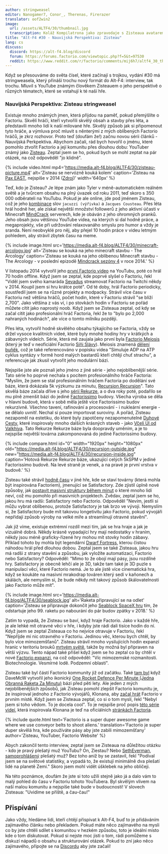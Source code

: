 ```yaml
---
author: stringweasel
editor: Nanogamer7, Conor_, Therenas, Firerazer
translator: oof2win2
image:
  url: /assets/ALTF4/30/thumbnail.jpg
  transcription: Koláž Kompilatrona jako zpravodaje s Zisteaua avatarem v pozadí
title: "Alt-F4 #30 - Nauvijská Perspektiva: Zisteau"
lang: cs
discuss:
  discord: https://alt-f4.blog/discord
  forum: https://forums.factorio.com/viewtopic.php?f=5&t=97530
  reddit: https://www.reddit.com/r/factorio/comments/mij6h7/altf4_30_the_nauvian_perspective_zisteau/ 
---
```


Když se přesouváme do světa čísel, které začínají s trojkou, vydání #30 má stringweasela, který přináší trochu nový formát do Alt-F4: interview, tak trochu. Mluvil s YouTube známým člověkem Zisteauem o jeho perspektivě o různých tématech, které se vstahují k té naší hře.

### Nauvijská Perspektiva: Zisteau <author>stringweasel</author>

Existuje mnoho známých jmen, která přijdou na paměť, pokud přemýšlíte o Factoriu. Skvělí hráči, kteří vytvořili skvělý obsah a stavby přes léta, a představili mnoho lidí k naší milované hře. Skvělý způsob jak si připomenout tyto hráče, a výmluva proč mluvit s něnterými z mých oblíbených Factorio hráčů, je zkrz rozhovor. Proto teď (doufám že!) začnu novou sérii článků - Nauvijská Perkpektiva. Abychom začali, rád bych hovořil o jménu, které pomohlo ztvořit Factorio a její komunitu přes dlouhou dobu: YouTuber známý jako [Zisteau](https://www.youtube.com/user/Zisteau). Zeptal jsem se ho, pokud bych se mohl zeptat na pár otázek, na což odpověděl "jo klidně".

{% include video.html mp4='https://media.alt-f4.blog/ALTF4/30/zisteau-picture.mp4' alt='Zisteau se nervózně kouká kolem' caption='Zisteau na <a href="https://mindcrack.altervista.org/wiki/Penny_Arcade_Expo#Attendees_3">Pax EAST</a>, nejspíše v 2014 (<a href="https://www.youtube.com/watch?v=LxuyLxLFn5k">Zdroj</a>)' width='640px' %}

Teď, kdo je Zisteau? Je lépe znám jako Tyler v méně-automatickém reálném světě a je tvůrcem obsahu na plný úvazek od roku 2011, teď skoro s 350 000 odběrateli na YouTubu. Pokud je ale online, jde pod jménem Zisteau, což je jeho [kombinace](https://mindcrack.altervista.org/wiki/Zisteau) slov `jacuzzi (výřivka)` a `Jacques Cousteau`. Přes léta hrál hodně her, ale získal největší množství followerů z jeho aktivní účasti v Minecraft [MindCrack](https://mindcrack.altervista.org/wiki/Mindcrack) serverech, kde je obáván z jeho ohromných pranků. Jeho obsah jsou většinou YouTube videa, na kterých si dal hodně práce, a megaprojekty, vše při udržování relaxovanáho smyslu pro humor a vždy je sranda. Není neobvyklé pro něj, aby přejel 10 hodin práce v videu letmým pohledem, aby strávil zbytek času na meme.

{% include image.html src='https://media.alt-f4.blog/ALTF4/30/minecraft-arcology.jpg' alt='Zisteau se kouká na jeho minecraft stavbu - The Arcology' caption='Zisteau se kouká na jeho oblíbenou Minecraft stavbu - The Arcology - v poslední epizodě <a href="https://youtu.be/ZspHTWWFtRQ">Mindcrack sezóny 4</a> v roce 2014.' %}

V listopadu 2014 vytvořil jeho [první Factorio video](https://youtu.be/aGnifxzUVcg) na YouTubu, poté co hrál 70 hodin offline. Když jsem se zeptal, kde poprvé slyšel o Factoriu, řekl "Viděl jsem svého kamaráda [Sevadus](https://www.twitch.tv/sevadus) streamovat Factorio na Twitchi někdy v 2014. Koupil jsem si hru krátce poté". Od té doby, hrál Factorio periodicky, soustředil jsem se na různé projekty a modpacky. Strávil více času v Factoriu než většina hráčů, počet hodin, které v Factoriu strávil "se blíží 2,700". Jako většina z vás ví, i po stovkách hodin v Factoriu se pořád můžete cítit jako naprostý noob. Když jsem se Zisteaua zeptal, od kdy se začal cítit jako profesionální hráč Factoria, řekl že to "bylo po 2,000 nahraných hodinách", ale více o tomto milníku později.

Přes léta, vytvořil hodně skvělého obsahu týkajícího se Factoria, vždy se držel vysoce kvalitních videé, které byly mnohé hodiny hry v krátkých a zábavných videích. Série, která mě zaujala jako první byla [Factorio Meiosis](https://www.youtube.com/playlist?list=PLVPJ1jbg0CaFzYF6jJyUIJYXYpCE4UIr3) (který je teď v neoficiální Factorio [Síňi Slávy](https://mods.factorio.com/mod/HallOfFame)). Meiosis znamená [dělení buňěk](https://en.wikipedia.org/wiki/Meiosis), což je také referencováno v popisku videa "Simuluje ADP na ATP cyklus syntázy v formě hord malých bastardů kteří chtějí chuť strachu", a referencuje jak zkusil vytvořit jeho modulární bázi.

Nejspíše jste ale poznali jeho jméno z jiné série - jeho nejoblíbenější série. Tato série ho poprvé nechala s pocitem profesionálního hráče Factoria: "Myslím, že jsem se stal profesionálním hráčem Factoria po dodělání své báze, která dokázala 5k výzkumu za minutu, [Recursion Recursion](https://www.youtube.com/playlist?list=PLVPJ1jbg0CaEmsyyTMXc6k9UAvJEHMITh)". Tato skvělá báze začala dříve s jeho [sérií Rekurze](https://www.youtube.com/playlist?list=PLVPJ1jbg0CaFcabUTWbxjYppVK9c4FA8a), a o dva roky poté, podařilo se mu plně zmenšit bázi do jediné [Factorissimo](https://mods.factorio.com/mod/Factorissimo2) budovy. Všecha výroba se děla v hlavní budově, která v sobě měla ještě více Factorissimo budov rekurzivně. Všechno tavení, rafinování a procesování - i nukleární energie - se dělalo uvnitř. Nechal si pouze importovat suroviny. A pořád, Zisteau nezapoměl na estetiku, do které byly zapotčeny nezapomenutelné [Duhové Cesty](https://youtu.be/-WhDtg-6_b4?t=96), které inspirovaly mnoho dalších krásných staveb - jako [Včelí Úl od Valkhiya](https://youtu.be/hWOZiN1kaAc). Tato Rekurze Rekurze báze byla doopravdy uměním, a je to nejspíše největší továrna zakomponovaná do jediné Factorissimo budovy.

{% include compare.html id="0" width="1920px" height="1080px" old="https://media.alt-f4.blog/ALTF4/30/recursion-outside.jpg" new="https://media.alt-f4.blog/ALTF4/30/recursion-inside.jpg" caption='Hotová Rekurze Rekurze báze, ukazující celých 5kSPM v jediné Factorissimo budově. Na levé straně je venek, a na pravé je první vrstva v budově.' %}

Zisteau také strávil [hodně času](https://www.youtube.com/playlist?list=PLVPJ1jbg0CaE8bz7-qtoLfRcG7QlUwT-L) v jiné hře, kde se staví továrny (která mohla být inspirována Factoriem), jmenující se Satisfactory. Zde zjistil úplně nové způsoby, jak [postavit masivní struktury během minut](https://youtu.be/T6F0IQqNQmU) o které mnoho lidí neví, což mu pomohlo při masivních projektech. Zvědav, zeptal jsem se ho, jakou hru má radši: Satisfactory nebo Factorio. Odpověděl "Nevím, jestli si můžu vybrat oblíbenou, protože Satisfactory je tak brzo ve vývoji. Nemyslím si, že Satisfactory bude mít takovou longetivitu jako Factorio, pokud vývojáři nepřidají způsob výroby na velké míře a streamlinují otravné stavění".

Jak již víme, existuje extrémní rozdíl mezi tím, jak se hra hraje a jak je vizuálně dobrá. Někdy krásně vypadající hry mají nedostatky v hraním, někdy jsou méně graficky-řízené hry mohou mít stovky hodin zábavy. Příklad tohoto by mohla být legendární [Dwarf Fortress](https://www.bay12games.com/dwarves/), kterou čistou náhodou hrál před dlouhou dobou. Zeptal jsem se také Zisteaua, jakou hru má radši z strany stavění a způsobu, jak vyložíte automatizaci, Factorio nebo Satisfactory? Odpověděl: "Mimo to že obojí mají pásy, jsou rozdílné hry. Satisfactory je obecně lehčí ale je 3D, takže tam také je 3D puzle s manipulací věcí, které Factorio nemá. Je to ale jistě více cinematická hra, když se koukáte na masivní mrakodrap továren který sedí v kaňonech a skálách, ale nemyslím si, že bude někdy mít takový způsob škálovatelnosti jako Factorio může mít".

{% include image.html src='https://media.alt-f4.blog/ALTF4/30/seablock.jpg' alt='Raketa připravující se na odlet' caption='Zisteau se připravuje dokončit jeho <a href="https://www.youtube.com/playlist?list=PLVPJ1jbg0CaGW9Z7ZmBkaD4gvVjnkyXQA">Seablock SpaceX hru</a> tím, že odstartuje jeho 99. raketu po nabourání do pár budov zpátky v 2018.' %}

Zatím to vypadá, že Zisteau se baví, když hraje Factorio. Jako v každé hře, je ale lehké mít otravné věci v hře, i kdyby jste rádi dali tisíce hodin do ní. Když jsem se zeptal Zisteaua co ho nejvíce otravuje v Factoriu, řekl "Nepříjde mi nic otravného v Factoriu. Jedinou věc, kterou bych chtěl, by bylo více mimozemšťanů". Zisteau strávil mnoho vysilujících hodin expanzí hranic v teritoriu brouků [mrtvém světě](https://youtu.be/Z2C1pOMY5og?t=96), takže by možná byl připraven na větší výzvu. Tento nápad také přišel když jsem se ho zeptal co by chtěl v nové [Factorio expanzi](https://factorio.com/blog/post/fff-365), na což odpověděl: "Víc mimozemské rozmanitosti. Biotechnologie. Vesmírné lodě. Podzemní oblasti".

Zisteau také byl částí Factorio kommunity již od začátku. Také [tam byl](https://www.reddit.com/r/factorio/comments/3biwcf/one_minute_rocket_defense/csmk0he?utm_source=share&utm_medium=web2x&context=3) když DaveMcW vytvořil jeho ikonický [One Rocket Defence Per Minute (Jedna Obranná Raketa Za Minutu)](https://alt-f4.blog/ALTF4-13/) bázi před pěti lety. Ale jeden z mých nejoblíbenějších způsobů, jak Zisteau pomohl zlepšit Factorio komunitu je, že inspiroval jednoho z Factorio vývojářů, Klonana, aby [začal hrát](https://factorio.com/blog/post/fff-300) Factorio v prvním místě. Když jsem se Zisteaua zeptal, co si o tom myslí, řekl "Nebyl jsem si toho vědom. To je docela cool". To je nejspíše proč popis [této série videí](https://youtu.be/aGnifxzUVcg), která inspirovala Klonana je teď na oficiálních [stránkách Factoria](https://www.factorio.com/).

{% include quote.html text='Factorio is a super duper awesome game where we use conveyor belts to shoot aliens.' translation='Factorio je super duper skvělá hra, kde používáte pásy aby jste zabili mimozemšťany' author='Zisteau, YouTuber, Factorio Website' %}

Abych zakončil tento interview, zeptal jsem se Zisteaua na důležitou otázku - kdo je pravý plešatý muž YouTubu? On, Ziestau? Nebo [SethEverman](https://youtu.be/xCY9B8POq3A), [samoprohlášený](https://www.youtube.com/watch?v=DyDfgMOUjCI&lc=Ugyb0OkJoZemhn5BD194AaABAg&ab_channel=BillieEilishVEVO) plešatý muž? Bez toho aniž by se zastavil, řekl "Podíval jsem se na světové statistiky, a vypadá to, že existují minimálně dva plešatí lidé na planetě Zemi." Skoro jsem mohl vidět úšklebek na jeho obličeji.

Na této poznámce, doufám že jste si toto užili stejně jako já a dalo vám to malý pohled do času v Factoriu tohoto YouTubera. Byl skvělým vlivem na naší malou komunitu a nejspíše také bude v budoucnosti! V slovech Zisteaua: "Uvidíme se příště, a čau-čau!"

## Přispívání

Jako vždy, hledáme lidi, kteří chtějí přispívat k Alt-F4, buď to je přidáváním zajímavěho článku nebo překladem. Pokud máte něco zajímavého na mysli co by jste chtěli sdílet s komunitou v hezkém způsobu, toto je ideální místo kde o tom diskutovat. Pokud si nejste moc jisti o tom, rádi pomůžeme s diskuzí nápadů o obsahu a strukturování otázek. Pokud to zní jako něco zajímavého, připojte se na [Discordu](https://alt-f4.blog/discord) aby jste začali!
